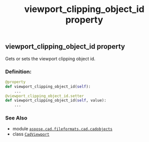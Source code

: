 ﻿---
title: viewport_clipping_object_id property
second_title: Aspose.CAD for Python via .NET API References
description: 
type: docs
weight: 930
url: /python-net/aspose.cad.fileformats.cad.cadobjects/cadviewport/viewport_clipping_object_id/
is_root: false
---

## viewport_clipping_object_id property


Gets or sets the viewport clipping object id.
### Definition:
```python
@property
def viewport_clipping_object_id(self):
    ...
@viewport_clipping_object_id.setter
def viewport_clipping_object_id(self, value):
    ...
```

### See Also
* module [`aspose.cad.fileformats.cad.cadobjects`](../../)
* class [`CadViewport`](/cad/python-net/aspose.cad.fileformats.cad.cadobjects/cadviewport)
